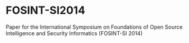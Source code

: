 FOSINT-SI2014
=============

Paper for the International Symposium on Foundations of Open Source Intelligence and Security Informatics (FOSINT-SI 2014)
